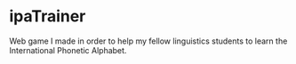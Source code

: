 # ipaTrainer
Web game I made in order to help my fellow linguistics students to learn the International Phonetic Alphabet.


